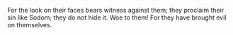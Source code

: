 For the look on their faces bears witness against them; they proclaim their sin like Sodom; they do not hide it. Woe to them! For they have brought evil on themselves.
